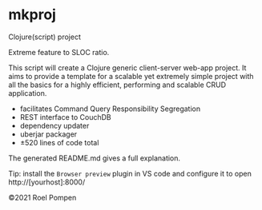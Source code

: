 # mkproj
Clojure(script) project

Extreme feature to SLOC ratio.

This script will create a Clojure generic client-server web-app project.
It aims to provide a template for a scalable yet extremely simple project with all the basics for a highly efficient, performing and scalable CRUD application.

* facilitates Command Query Responsibility Segregation
* REST interface to CouchDB
* dependency updater
* uberjar packager
* ±520 lines of code total

The generated README.md gives a full explanation.

Tip: install the `Browser preview` plugin in VS code and configure it to open http://[yourhost]:8000/

©2021 Roel Pompen
